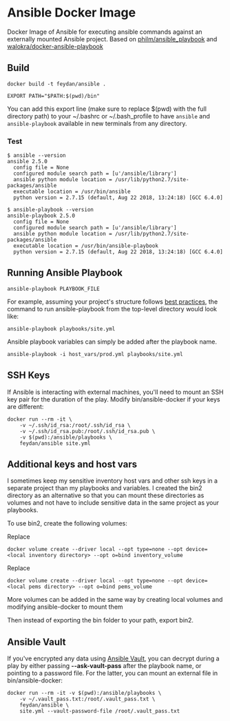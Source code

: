 # Ansible Docker Image

Docker Image of Ansible for executing ansible commands against an externally mounted Ansible project. Based on [philm/ansible_playbook](https://github.com/philm/ansible_playbook) and [walokra/docker-ansible-playbook](https://github.com/walokra/docker-ansible-playbook)

## Build

```
docker build -t feydan/ansible .

EXPORT PATH="$PATH:$(pwd)/bin"
```
You can add this export line (make sure to replace $(pwd) with the full directory path) to your ~/.bashrc or ~/.bash_profile to have `ansible` and `ansible-playbook` available in new terminals from any directory.

### Test

```
$ ansible --version
ansible 2.5.0
  config file = None
  configured module search path = [u'/ansible/library']
  ansible python module location = /usr/lib/python2.7/site-packages/ansible
  executable location = /usr/bin/ansible
  python version = 2.7.15 (default, Aug 22 2018, 13:24:18) [GCC 6.4.0]

$ ansible-playbook --version
ansible-playbook 2.5.0
  config file = None
  configured module search path = [u'/ansible/library']
  ansible python module location = /usr/lib/python2.7/site-packages/ansible
  executable location = /usr/bin/ansible-playbook
  python version = 2.7.15 (default, Aug 22 2018, 13:24:18) [GCC 6.4.0]
```

## Running Ansible Playbook

```
ansible-playbook PLAYBOOK_FILE
```

For example, assuming your project's structure follows [best practices](http://docs.ansible.com/ansible/playbooks_best_practices.html#directory-layout), the command to run ansible-playbook from the top-level directory would look like:

```
ansible-playbook playbooks/site.yml
```

Ansible playbook variables can simply be added after the playbook name.
```
ansible-playbook -i host_vars/prod.yml playbooks/site.yml
```

## SSH Keys

If Ansible is interacting with external machines, you'll need to mount an SSH key pair for the duration of the play.  Modify bin/ansible-docker if your keys are different:

```
docker run --rm -it \
    -v ~/.ssh/id_rsa:/root/.ssh/id_rsa \
    -v ~/.ssh/id_rsa.pub:/root/.ssh/id_rsa.pub \
    -v $(pwd):/ansible/playbooks \
    feydan/ansible site.yml
```

## Additional keys and host vars
I sometimes keep my sensitive inventory host vars and other ssh keys in a separate project than my playbooks and variables.  I created the bin2 directory as an alternative so that you can mount these directories as volumes and not have to include sensitive data in the same project as your playbooks.

To use bin2, create the following volumes:

Replace <local inventory directory>
```
docker volume create --driver local --opt type=none --opt device=<local inventory directory> --opt o=bind inventory_volume
```

Replace <local pems directory>
```
docker volume create --driver local --opt type=none --opt device=<local pems directory> --opt o=bind pems_volume
```

More volumes can be added in the same way by creating local volumes and modifying ansible-docker to mount them

Then instead of exporting the bin folder to your path, export bin2.

## Ansible Vault

If you've encrypted any data using [Ansible Vault](http://docs.ansible.com/ansible/playbooks_vault.html), you can decrypt during a play by either passing **--ask-vault-pass** after the playbook name, or pointing to a password file. For the latter, you can mount an external file in bin/ansible-docker:

```
docker run --rm -it -v $(pwd):/ansible/playbooks \
    -v ~/.vault_pass.txt:/root/.vault_pass.txt \
    feydan/ansible \
    site.yml --vault-password-file /root/.vault_pass.txt
```                    
